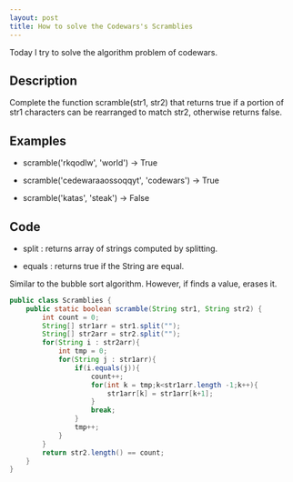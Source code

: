 ```yaml
---
layout: post
title: How to solve the Codewars's Scramblies
---
```


Today I try to solve the algorithm problem of codewars.

## Description

Complete the function scramble(str1, str2) that returns true if a portion of str1 characters can be rearranged to match str2, otherwise returns false.

## Examples

* scramble('rkqodlw', 'world') -> True

* scramble('cedewaraaossoqqyt', 'codewars') -> True

* scramble('katas', 'steak') -> False

## Code

* split : returns array of strings computed by splitting.

* equals : returns true if the String are equal.

Similar to the bubble sort algorithm.
However, if finds a value, erases it.

```java
public class Scramblies {
    public static boolean scramble(String str1, String str2) {
        int count = 0;
        String[] str1arr = str1.split("");
        String[] str2arr = str2.split("");
        for(String i : str2arr){
            int tmp = 0;
            for(String j : str1arr){
                if(i.equals(j)){
                    count++;
                    for(int k = tmp;k<str1arr.length -1;k++){
                        str1arr[k] = str1arr[k+1];
                    }
                    break;
                }
                tmp++;
            }
        }
        return str2.length() == count;
    }
}
```